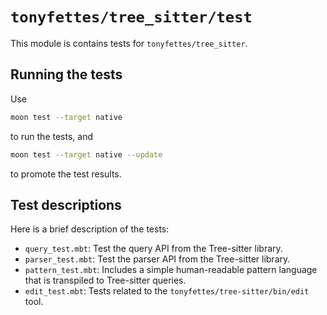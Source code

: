 # `tonyfettes/tree_sitter/test`

This module is contains tests for `tonyfettes/tree_sitter`.

## Running the tests

Use

```bash
moon test --target native
```

to run the tests, and

```bash
moon test --target native --update
```

to promote the test results.

## Test descriptions

Here is a brief description of the tests:

- `query_test.mbt`: Test the query API from the Tree-sitter library.
- `parser_test.mbt`: Test the parser API from the Tree-sitter library.
- `pattern_test.mbt`: Includes a simple human-readable pattern language that is
  transpiled to Tree-sitter queries.
- `edit_test.mbt`: Tests related to the `tonyfettes/tree-sitter/bin/edit` tool.
